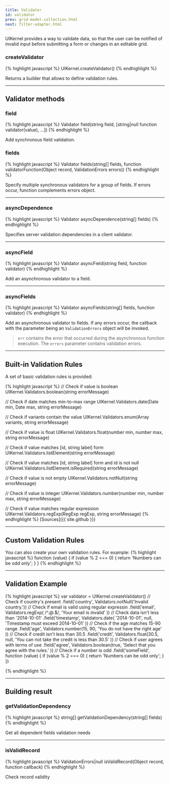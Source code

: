 ```yaml
---
title: Validator
id: validator
prev: grid-model-collection.html
next: filter-adapter.html
---
```


UIKernel provides a way to validate data, so that the user can be notified of invalid input before submitting a form or changes in an editable grid.

### createValidator

{% highlight javascript %}
UIKernel.createValidator()
{% endhighlight %}

Returns a builder that allows to define validation rules.

---

## Validator methods

### field

{% highlight javascript %}
Validator field(string field, [string|null function validator(value), ...])
{% endhighlight %}

Add synchronous field validation.


### fields

{% highlight javascript %}
Validator fields(string[] fields, function validatorFunction(Object record, ValidationErrors errors))
{% endhighlight %}

Specify multiple synchronous validators for a group of fields. If errors occur, function complements errors object.

---

### asyncDependence

{% highlight javascript %}
Validator asyncDependence(string[] fields)
{% endhighlight %}

Specifies server validation dependencies in a client validator.

---

### asyncField

{% highlight javascript %}
Validator asyncField(string field, function validator)
{% endhighlight %}

Add an asynchronous validator to a field.

---

### asyncFields

{% highlight javascript %}
Validator asyncFields(string[] fields, function validator)
{% endhighlight %}

Add an asynchronous validator to fields. If any errors occur, the callback with the parameter being  an `ValidationErrors` object will be invoked.

> `err` contains the error that occurred during the asynchronous function execution.
The `errors` parameter contains validation errors.

---

## Built-in Validation Rules

A set of basic validation rules is provided:

{% highlight javascript %}
// Check if value is boolean
UIKernel.Validators.boolean(string errorMessage)

// Check if date matches min-to-max range
UIKernel.Validators.date(Date min, Date max, string errorMessage)

// Check if variants contain the value
UIKernel.Validators.enum(Array variants, string errorMessage)

// Check if value is float
UIKernel.Validators.float(number min, number max, string errorMessage)

// Check if value matches [id, string label] form
UIKernel.Validators.listElement(string errorMessage)

// Check if value matches [id, string label] form and id is not null
UIKernel.Validators.listElement.isRequired(string errorMessage)

// Check if value is not empty
UIKernel.Validators.notNull(string errorMessage)

// Check if value is integer
UIKernel.Validators.number(number min, number max, string errorMessage)

// Check if value matches regular expression
UIKernel.Validators.regExp(RegExp regExp, string errorMessage)
{% endhighlight %}
[Sources]({{ site.github }})

---

## Custom Validation Rules

You can also create your own validation rules. For example:
{% highlight javascript %}
function (value) {
  if (value % 2 === 0) {
    return 'Numbers can be odd only';
  }
}
{% endhighlight %}

---

## Validation Example

{% highlight javascript %}
var validator = UIKernel.createValidator()
  // Check if country's present
  .field('country', Validators.notNull('Invalid country.'))
  // Check if email is valid using regular expressin
  .field('email', Validators.regExp(
    /^.*@.*$/,
    'Your email is invalid'
  ))
  // Check data isn't less than '2014-10-01'
  .field('timestamp', Validators.date(
    '2014-10-01', null,
    'Timestamp must exceed 2014-10-01'
  ))
  // Check if the age matches 15-90 range
  .field('age', Validators.number(15, 90,
    'You do not have the right age'
  ))
  // Check if credit isn't less than 30.5
  .field('credit', Validators.float(30.5, null,
    'You can not take the credit is less than 30.5'
  ))
  // Check if user agrees with terms of use
  .field('agree', Validators.boolean(true,
    'Select that you agree with the rules.'
  ))
  // Check if a number is odd
  .field('someField', function (value) {
    if (value % 2 === 0) {
      return 'Numbers can be odd only';
    }
   })

{% endhighlight %}

---

## Building result

### getValidationDependency

{% highlight javascript %}
 string[] getValidationDependency(string[] fields)
{% endhighlight %}

Get all dependent fields validation needs

---

### isValidRecord

{% highlight javascript %}
ValidationErrors|null isValidRecord(Object record, function callback)
{% endhighlight %}

Check record validity

